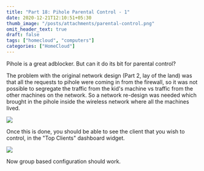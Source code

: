 ```yaml
---
title: "Part 18: Pihole Parental Control - 1"
date: 2020-12-21T12:10:51+05:30
thumb_image: "/posts/attachments/parental-control.png"
omit_header_text: true
draft: false
tags: ["homecloud", "computers"]
categories: ["HomeCloud"]
---
```


Pihole is a great adblocker. But can it do its bit for parental control?

The problem with the original network design (Part 2, lay of the land) was that all the requests to pihole were coming in from the firewall, so it was not possible to segregate the traffic from the kid's machine vs traffic from the other machines on the network. So a network re-design was needed which brought in the pihole inside the wireless network where all the machines lived. 

![](/posts/attachments/HomeCloud-v2.png)

Once this is done, you should be able to see the client that you wish to control, in the "Top Clients" dashboard widget. 

![](/posts/attachments/top-clients.png)

Now group based configuration should work.